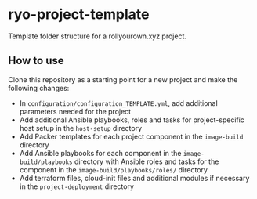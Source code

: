# ryo-project-template

Template folder structure for a rollyourown.xyz project.

## How to use

Clone this repository as a starting point for a new project and make the following changes:

- In `configuration/configuration_TEMPLATE.yml`, add additional parameters needed for the project
- Add additional Ansible playbooks, roles and tasks for project-specific host setup in the `host-setup` directory
- Add Packer templates for each project component in the `image-build` directory
- Add Ansible playbooks for each component in the `image-build/playbooks` directory with Ansible roles and tasks for the component in the `image-build/playbooks/roles/` directory
- Add terraform files, cloud-init files and additional modules if necessary in the `project-deployment` directory
